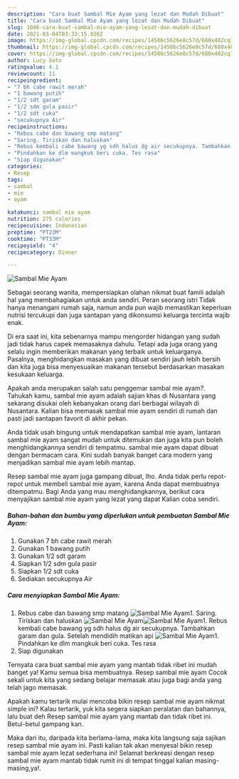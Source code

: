 ```yaml
---
description: "Cara buat Sambal Mie Ayam yang lezat dan Mudah Dibuat"
title: "Cara buat Sambal Mie Ayam yang lezat dan Mudah Dibuat"
slug: 1046-cara-buat-sambal-mie-ayam-yang-lezat-dan-mudah-dibuat
date: 2021-03-04T03:33:15.026Z
image: https://img-global.cpcdn.com/recipes/14506c5626e8c57d/680x482cq70/sambal-mie-ayam-foto-resep-utama.jpg
thumbnail: https://img-global.cpcdn.com/recipes/14506c5626e8c57d/680x482cq70/sambal-mie-ayam-foto-resep-utama.jpg
cover: https://img-global.cpcdn.com/recipes/14506c5626e8c57d/680x482cq70/sambal-mie-ayam-foto-resep-utama.jpg
author: Lucy Soto
ratingvalue: 4.1
reviewcount: 11
recipeingredient:
- "7 bh cabe rawit merah"
- "1 bawang putih"
- "1/2 sdt garam"
- "1/2 sdm gula pasir"
- "1/2 sdt cuka"
- "secukupnya Air"
recipeinstructions:
- "Rebus cabe dan bawang smp matang"
- "Saring. Tiriskan dan haluskan"
- "Rebus kembali cabe bawang yg sdh halus dg air secukupnya. Tambahkan garam dan gula. Setelah mendidih matikan api"
- "Pindahkan ke dlm mangkuk beri cuka. Tes rasa"
- "Siap digunakan"
categories:
- Resep
tags:
- sambal
- mie
- ayam

katakunci: sambal mie ayam 
nutrition: 275 calories
recipecuisine: Indonesian
preptime: "PT23M"
cooktime: "PT33M"
recipeyield: "4"
recipecategory: Dinner

---
```



![Sambal Mie Ayam](https://img-global.cpcdn.com/recipes/14506c5626e8c57d/680x482cq70/sambal-mie-ayam-foto-resep-utama.jpg)

Sebagai seorang wanita, mempersiapkan olahan nikmat buat famili adalah hal yang membahagiakan untuk anda sendiri. Peran seorang istri Tidak hanya menangani rumah saja, namun anda pun wajib memastikan keperluan nutrisi tercukupi dan juga santapan yang dikonsumsi keluarga tercinta wajib enak.

Di era  saat ini, kita sebenarnya mampu mengorder hidangan yang sudah jadi tidak harus capek memasaknya dahulu. Tetapi ada juga orang yang selalu ingin memberikan makanan yang terbaik untuk keluarganya. Pasalnya, menghidangkan masakan yang dibuat sendiri jauh lebih bersih dan kita juga bisa menyesuaikan makanan tersebut berdasarkan masakan kesukaan keluarga. 



Apakah anda merupakan salah satu penggemar sambal mie ayam?. Tahukah kamu, sambal mie ayam adalah sajian khas di Nusantara yang sekarang disukai oleh kebanyakan orang dari berbagai wilayah di Nusantara. Kalian bisa memasak sambal mie ayam sendiri di rumah dan pasti jadi santapan favorit di akhir pekan.

Anda tidak usah bingung untuk mendapatkan sambal mie ayam, lantaran sambal mie ayam sangat mudah untuk ditemukan dan juga kita pun boleh menghidangkannya sendiri di tempatmu. sambal mie ayam dapat dibuat dengan bermacam cara. Kini sudah banyak banget cara modern yang menjadikan sambal mie ayam lebih mantap.

Resep sambal mie ayam juga gampang dibuat, lho. Anda tidak perlu repot-repot untuk membeli sambal mie ayam, karena Anda dapat membuatnya ditempatmu. Bagi Anda yang mau menghidangkannya, berikut cara menyajikan sambal mie ayam yang lezat yang dapat Kalian coba sendiri.

<!--inarticleads1-->

##### Bahan-bahan dan bumbu yang diperlukan untuk pembuatan Sambal Mie Ayam:

1. Gunakan 7 bh cabe rawit merah
1. Gunakan 1 bawang putih
1. Gunakan 1/2 sdt garam
1. Siapkan 1/2 sdm gula pasir
1. Siapkan 1/2 sdt cuka
1. Sediakan secukupnya Air




<!--inarticleads2-->

##### Cara menyiapkan Sambal Mie Ayam:

1. Rebus cabe dan bawang smp matang
<img src="https://img-global.cpcdn.com/steps/40be59c370e555cf/160x128cq70/sambal-mie-ayam-langkah-memasak-1-foto.jpg" alt="Sambal Mie Ayam">1. Saring. Tiriskan dan haluskan
<img src="https://img-global.cpcdn.com/steps/c3fbb2acce9c9af0/160x128cq70/sambal-mie-ayam-langkah-memasak-2-foto.jpg" alt="Sambal Mie Ayam"><img src="https://img-global.cpcdn.com/steps/2163699b1fd0d019/160x128cq70/sambal-mie-ayam-langkah-memasak-2-foto.jpg" alt="Sambal Mie Ayam">1. Rebus kembali cabe bawang yg sdh halus dg air secukupnya. Tambahkan garam dan gula. Setelah mendidih matikan api
<img src="https://img-global.cpcdn.com/steps/05efc2c148c9f630/160x128cq70/sambal-mie-ayam-langkah-memasak-3-foto.jpg" alt="Sambal Mie Ayam">1. Pindahkan ke dlm mangkuk beri cuka. Tes rasa
1. Siap digunakan




Ternyata cara buat sambal mie ayam yang mantab tidak ribet ini mudah banget ya! Kamu semua bisa membuatnya. Resep sambal mie ayam Cocok sekali untuk kita yang sedang belajar memasak atau juga bagi anda yang telah jago memasak.

Apakah kamu tertarik mulai mencoba bikin resep sambal mie ayam nikmat simple ini? Kalau tertarik, yuk kita segera siapkan peralatan dan bahannya, lalu buat deh Resep sambal mie ayam yang mantab dan tidak ribet ini. Betul-betul gampang kan. 

Maka dari itu, daripada kita berlama-lama, maka kita langsung saja sajikan resep sambal mie ayam ini. Pasti kalian tak akan menyesal bikin resep sambal mie ayam lezat sederhana ini! Selamat berkreasi dengan resep sambal mie ayam mantab tidak rumit ini di tempat tinggal kalian masing-masing,ya!.


